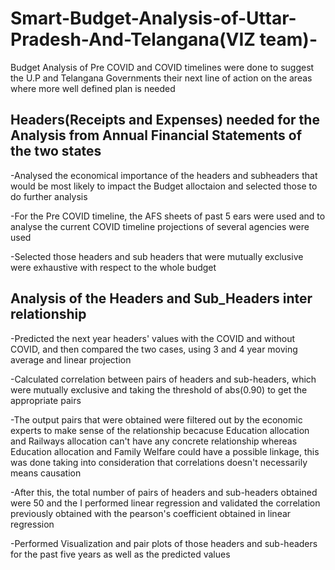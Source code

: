 # Smart-Budget-Analysis-of-Uttar-Pradesh-And-Telangana(VIZ team)-
Budget Analysis of Pre COVID and COVID timelines were done to suggest the U.P and Telangana Governments their next line of action on the areas where more well defined plan is needed

## Headers(Receipts and Expenses) needed for the Analysis from Annual Financial Statements of the two states
-Analysed the economical importance of the headers and subheaders that would be most likely to impact the Budget alloctaion and selected those to do further analysis

-For the Pre COVID timeline, the AFS sheets of past 5 ears were used and to analyse the current COVID timeline projections of several agencies were used 

-Selected those headers and sub headers that were mutually exclusive were exhaustive with respect to the whole budget

## Analysis of the Headers and Sub_Headers inter relationship
-Predicted the next year headers' values with the COVID and without COVID, and then compared the two cases, using 3 and 4 year moving average and linear projection

-Calculated correlation between pairs of headers and sub-headers, which were mutually exclusive and taking the threshold of abs(0.90) to get the appropriate pairs

-The output pairs that were obtained were filtered out by the economic experts to make sense of the relationship becacuse Education allocation and Railways allocation can't have any concrete relationship whereas Education allocation and Family Welfare could have a possible linkage, this was done taking into consideration that correlations doesn't necessarily means causation

-After this, the total number of pairs of headers and sub-headers obtained were 50 and the I performed linear regression and validated the correlation previously obtained with the pearson's coefficient obtained in linear regression

-Performed Visualization and pair plots of those headers and sub-headers for the past five years as well as the predicted values
